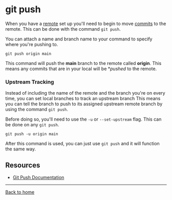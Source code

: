 # git push

When you have a [remote](./Remote.md) set up you'll need to begin to move [commits](./Commit.md) to the remote.  This can be done with the command `git push`.

You can attach a name and branch name to your command to specify where you're pushing to.

```
git push origin main
```
This command will push the **main** branch to the remote called **origin**.  This means any commits that are in your local will be **pushed* to the remote.

### Upstream Tracking

Instead of including the name of the remote and the branch you're on every time, you can set local branches to track an upstream branch  This means you can tell the branch to push to its assigned upstream remote branch by using the command `git push`.

Before doing so, you'll need to use the `-u` or `--set-upstream` flag.  This can be done on any `git push`.

```
git push -u origin main 
```

After this command is used, you can just use `git push` and it will function the same way. 

## Resources

- [Git Push Documentation](https://git-scm.com/docs/git-push)

---

[Back to home](../README.md)
